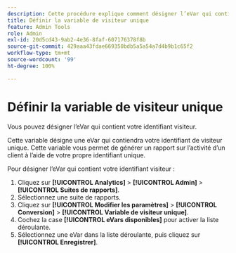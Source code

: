 ```yaml
---
description: Cette procédure explique comment désigner l’eVar qui contient votre identifiant de visiteur.
title: Définir la variable de visiteur unique
feature: Admin Tools
role: Admin
exl-id: 20d5cd43-9ab2-4e36-8faf-607176378f8b
source-git-commit: 429aaa43fdae669350bdb5a5a54a7d4b9b1c65f2
workflow-type: tm+mt
source-wordcount: '99'
ht-degree: 100%

---
```


# Définir la variable de visiteur unique

Vous pouvez désigner l’eVar qui contient votre identifiant visiteur.

Cette variable désigne une eVar qui contiendra votre identifiant de visiteur unique. Cette variable vous permet de générer un rapport sur l’activité d’un client à l’aide de votre propre identifiant unique.

Pour désigner l’eVar qui contient votre identifiant visiteur :

1. Cliquez sur **[!UICONTROL Analytics]** > **[!UICONTROL Admin]** > **[!UICONTROL Suites de rapports]**.
1. Sélectionnez une suite de rapports.
1. Cliquez sur **[!UICONTROL Modifier les paramètres]** > **[!UICONTROL Conversion]** > **[!UICONTROL Variable de visiteur unique]**.
1. Cochez la case **[!UICONTROL eVars disponibles]** pour activer la liste déroulante.
1. Sélectionnez une eVar dans la liste déroulante, puis cliquez sur **[!UICONTROL Enregistrer]**.
